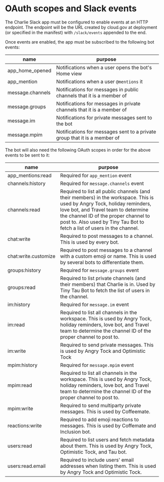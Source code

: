 # OAuth scopes and Slack events

The Charlie Slack app must be configured to enable events at an HTTP endpoint.
The endpoint will be the URL created by cloud.gov at deployment (or specified in
the manifest) with `/slack/events` appended to the end.

Once events are enabled, the app must be subscribed to the following bot events:

| name             | purpose                                                                   |
| ---------------- | ------------------------------------------------------------------------- |
| app_home_opened  | Notifications when a user opens the bot's Home view                       |
| app_mention      | Notifications when a user `@mentions` it                                  |
| message.channels | Notifications for messages in public channels that it is a member of      |
| message.groups   | Notifications for messages in private channels that it is a member of     |
| message.im       | Notifications for private messages sent to the bot                        |
| message.mpim     | Notifications for messages sent to a private group that it is a member of |

The bot will also need the following OAuth scopes in order for the above events
to be sent to it:

| name                 | purpose                                                                                                                                                                                                                                                                              |
| -------------------- | ------------------------------------------------------------------------------------------------------------------------------------------------------------------------------------------------------------------------------------------------------------------------------------ |
| app_mentions:read    | Required for `app_mention` event                                                                                                                                                                                                                                                     |
| channels:history     | Required for `message.channels` event                                                                                                                                                                                                                                                |
| channels:read        | Required to list all public channels (and their members) in the workspace. This is used by Angry Tock, holiday reminders, love bot, and Travel team to determine the channel ID of the proper channel to post to. Also used by Tiny Tau Bot to fetch a list of users in the channel. |
| chat:write           | Required to post messages to a channel. This is used by every bot.                                                                                                                                                                                                                   |
| chat:write.customize | Required to post messages to a channel with a custom emoji or name. This is used by several bots to differentiate them.                                                                                                                                                              |
| groups:history       | Required for `message.groups` event                                                                                                                                                                                                                                                  |
| groups:read          | Required to list private channels (and their members) that Charlie is in. Used by Tiny Tau Bot to fetch the list of users in the channel.                                                                                                                                            |
| im:history           | Required for `message.im` event                                                                                                                                                                                                                                                      |
| im:read              | Required to list all channels in the workspace. This is used by Angry Tock, holiday reminders, love bot, and Travel team to determine the channel ID of the proper channel to post to.                                                                                               |
| im:write             | Required to send private messages. This is used by Angry Tock and Optimistic Tock                                                                                                                                                                                                    |
| mpim:history         | Required for `message.mpim` event                                                                                                                                                                                                                                                    |
| mpim:read            | Required to list all channels in the workspace. This is used by Angry Tock, holiday reminders, love bot, and Travel team to determine the channel ID of the proper channel to post to.                                                                                               |
| mpim:write           | Required to send multiparty private messages. This is used by Coffeemate.                                                                                                                                                                                                            |
| reactions:write      | Required to add emoji reactions to messages. This is used by Coffemate and Inclusion bot.                                                                                                                                                                                            |
| users:read           | Required to list users and fetch metadata about them. This is used by Angry Tock, Optimistic Tock, and Tau bot.                                                                                                                                                                      |
| users:read.email     | Required to include users' email addresses when listing them. This is used by Angry Tock and Optimistic Tock.                                                                                                                                                                        |
